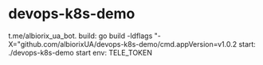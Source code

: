 # devops-k8s-demo
t.me/albiorix_ua_bot.
build: go build -ldflags "-X="github.com/albiorixUA/devops-k8s-demo/cmd.appVersion=v1.0.2
start:  ./devops-k8s-demo start
env: TELE_TOKEN
